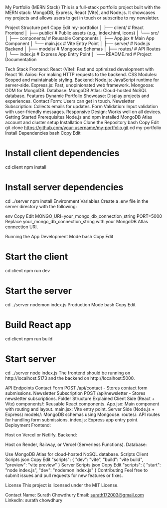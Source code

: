 My Portfolio (MERN Stack)
This is a full-stack portfolio project built with the MERN stack: MongoDB, Express, React (Vite), and Node.js. It showcases my projects and allows users to get in touch or subscribe to my newsletter.

Project Structure
perl
Copy
Edit
my-portfolio/
│
├── client/                   # React Frontend
│   ├── public/                # Public assets (e.g., index.html, icons)
│   └── src/                   
│       ├── components/        # Reusable Components
│       ├── App.jsx            # Main App Component
│       └── main.jsx           # Vite Entry Point
│
├── server/                    # Node.js Backend
│   ├── models/                # Mongoose Schemas
│   ├── routes/                # API Routes
│   └── index.js               # Express App Entry Point
│
└── README.md                  # Project Documentation

Tech Stack
Frontend:
React (Vite): Fast and optimized development with React 16.
Axios: For making HTTP requests to the backend.
CSS Modules: Scoped and maintainable styling.
Backend:
Node.js: JavaScript runtime for server-side.
Express.js: Fast, unopinionated web framework.
Mongoose: ODM for MongoDB.
Database:
MongoDB Atlas: Cloud-hosted NoSQL database.
Features
Dynamic Portfolio Showcase: Display projects and experiences.
Contact Form: Users can get in touch.
Newsletter Subscription: Collects emails for updates.
Form Validation: Input validation with user-friendly messages.
Responsive Design: Works well on all devices.
Getting Started
Prerequisites
Node.js and npm installed
MongoDB Atlas account and cluster setup
Installation
Clone the Repository
bash
Copy
Edit
git clone https://github.com/your-username/my-portfolio.git
cd my-portfolio
Install Dependencies
bash
Copy
Edit
# Install client dependencies
cd client
npm install

# Install server dependencies
cd ../server
npm install
Environment Variables
Create a .env file in the server directory with the following:

env
Copy
Edit
MONGO_URI=your_mongo_db_connection_string
PORT=5000
Replace your_mongo_db_connection_string with your MongoDB Atlas connection URI.

Running the App
Development Mode
bash
Copy
Edit
# Start the client
cd client
npm run dev

# Start the server
cd ../server
nodemon index.js
Production Mode
bash
Copy
Edit
# Build React app
cd client
npm run build

# Start server
cd ../server
node index.js
The frontend should be running on http://localhost:5173 and the backend on http://localhost:5000.

API Endpoints
Contact Form
POST /api/contact - Stores contact form submissions.
Newsletter Subscription
POST /api/newsletter - Stores newsletter subscriptions.
Folder Structure Explained
Client Side (React + Vite)
components/: Reusable React components.
App.jsx: Main component with routing and layout.
main.jsx: Vite entry point.
Server Side (Node.js + Express)
models/: MongoDB schemas using Mongoose.
routes/: API routes for handling form submissions.
index.js: Express app entry point.
Deployment
Frontend:

Host on Vercel or Netlify.
Backend:

Host on Render, Railway, or Vercel (Serverless Functions).
Database:

Use MongoDB Atlas for cloud-hosted NoSQL database.
Scripts
Client Scripts
json
Copy
Edit
"scripts": {
  "dev": "vite",
  "build": "vite build",
  "preview": "vite preview"
}
Server Scripts
json
Copy
Edit
"scripts": {
  "start": "node index.js",
  "dev": "nodemon index.js"
}
Contributing
Feel free to submit issues and pull requests for new features or fixes.

License
This project is licensed under the MIT License.

Contact
Name: Surath Chowdhury
Email: surath172003@gmail.com
LinkedIn: surath chowdhury
